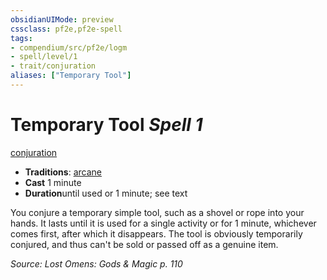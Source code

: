 ```yaml
---
obsidianUIMode: preview
cssclass: pf2e,pf2e-spell
tags:
- compendium/src/pf2e/logm
- spell/level/1
- trait/conjuration
aliases: ["Temporary Tool"]
---
```

# Temporary Tool *Spell 1*   
[conjuration](/rules/traits/conjuration.md)  

- **Traditions**: [arcane](/rules/traits/arcane.md)
- **Cast** 1 minute 
- **Duration**until used or 1 minute; see text

You conjure a temporary simple tool, such as a shovel or rope into your hands. It lasts until it is used for a single activity or for 1 minute, whichever comes first, after which it disappears. The tool is obviously temporarily conjured, and thus can't be sold or passed off as a genuine item.

*Source: Lost Omens: Gods & Magic p. 110*